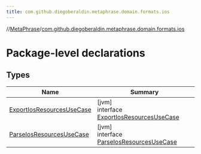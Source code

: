 ```yaml
---
title: com.github.diegoberaldin.metaphrase.domain.formats.ios
---
```

//[MetaPhrase](../../index.html)/[com.github.diegoberaldin.metaphrase.domain.formats.ios](index.html)



# Package-level declarations



## Types


| Name | Summary |
|---|---|
| [ExportIosResourcesUseCase](-export-ios-resources-use-case/index.html) | [jvm]<br>interface [ExportIosResourcesUseCase](-export-ios-resources-use-case/index.html) |
| [ParseIosResourcesUseCase](-parse-ios-resources-use-case/index.html) | [jvm]<br>interface [ParseIosResourcesUseCase](-parse-ios-resources-use-case/index.html) |

